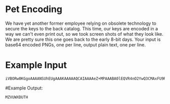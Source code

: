 <!-- RATING: Hard -->
<!-- NAME: Pet Encoding -->
<!-- GENERATOR: generator.py -->
# Pet Encoding

We have yet another former employee relying on obsolete technology to secure the keys to the back catalog.  This time, our keys are encoded in a way we can't even print out, so we took screen shots of what they look like.  We are pretty sure this one goes back to the early 8-bit days.  Your input is base64 encoded PNGs, one per line, output plain text, one per line.

# Example Input

```
iVBORw0KGgoAAAANSUhEUgAAAKAAAAAQCAIAAAAeZ+MPAAABA0lEQVR4nO2YwQ3CMAxFU9RxEDvABCyCxD4swQQwUJfgEJCCHFs/dkrA+N2atm4PfvmRp/NpSS9u92vSctgfqxXyulwfeWY9xn691z9wFTbaXwp+g7m84CyUKXtHrkDvlu/a4aqN8vIbCIOdM+22l1TrfaTrZf9aTbWfAPD6XGLR9dY9pm+C2iuEwc55ZjDtViRNZcoKsg14zyI7zXoZb0e3U1oIg53zdorGPUbyqW9v9nURyWNuRceovSQMds5Ml+wey/MsSmvey1ZF7paEwc6pGJzReYy4y+UfMkfj7upO6fR53SwP5/MztTDYOazBGXyag/Sm7jSO0+rHP8yow2DnPACzLq/Jd97uAAAAAABJRU5ErkJggg==
```

#Example Output:
```
MZVUWXDUTH
```
